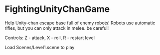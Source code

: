 # FightingUnityChanGame

Help Unity-chan escape base full of enemy robots!
Robots use automatic rifles, but you can only attack in melee. be careful!

Controls: Z - attack, X - roll, R - restart level

Load Scenes/Level1.scene to play
